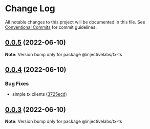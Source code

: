 # Change Log

All notable changes to this project will be documented in this file.
See [Conventional Commits](https://conventionalcommits.org) for commit guidelines.

## [0.0.5](https://github.com/InjectiveLabs/injective-ts/compare/@injectivelabs/tx-ts@0.0.4...@injectivelabs/tx-ts@0.0.5) (2022-06-10)

**Note:** Version bump only for package @injectivelabs/tx-ts





## [0.0.4](https://github.com/InjectiveLabs/injective-ts/compare/@injectivelabs/tx-ts@0.0.3...@injectivelabs/tx-ts@0.0.4) (2022-06-10)


### Bug Fixes

* simple tx clients ([3725ecd](https://github.com/InjectiveLabs/injective-ts/commit/3725ecd59cf89610fa0dd870b7b3373ea1fdf445))





## [0.0.3](https://github.com/InjectiveLabs/injective-ts/compare/@injectivelabs/tx-ts@0.0.2...@injectivelabs/tx-ts@0.0.3) (2022-06-10)

**Note:** Version bump only for package @injectivelabs/tx-ts
